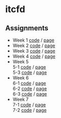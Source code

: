 # itcfd
## Assignments
* Week 1 [code](https://github.com/wmoew/itcfd/blob/master/assignment1.html) /
[page](https://wmoew.github.io/itcfd/assignment1.html)
* Week 2 [code](https://github.com/wmoew/itcfd/blob/master/assignment2.html) /
[page](https://wmoew.github.io/itcfd/assignment2.html)
*  Week 3 [code](https://github.com/wmoew/itcfd/blob/master/assignment3.html) /
[page](https://wmoew.github.io/itcfd/assignment3.html)
*  Week 4 [code](https://github.com/wmoew/itcfd/blob/master/assignment4.html) /
[page](https://wmoew.github.io/itcfd/assignment4.html)
*  Week 5 <br>
5-1 [code](https://github.com/wmoew/itcfd/blob/master/assignment5.html) /
[page](https://wmoew.github.io/itcfd/assignment5.html) <br>
5-3 [code](https://github.com/wmoew/itcfd/blob/master/assignment5-3.html) / [page](https://wmoew.github.io/itcfd/assignment5-3.html) 
*  Week 6 <br>
6-1 [code](https://github.com/wmoew/itcfd/blob/master/assignment6_1.html) /
[page](https://wmoew.github.io/itcfd/assignment6_1.html) <br>
6-2 [code](https://github.com/wmoew/itcfd/blob/master/assignment6_2.html) / [page](https://wmoew.github.io/itcfd/assignment6_2.html) <br>
6-3 [code](https://github.com/wmoew/itcfd/blob/master/assignment6_3.html) / [page](https://wmoew.github.io/itcfd/assignment6_3.html) 
*  Week 7 <br>
7-1 [code](https://github.com/wmoew/itcfd/blob/master/assignment7-1.html) /
[page](https://wmoew.github.io/itcfd/assignment7-1.html) <br>
7-2 [code](https://github.com/wmoew/itcfd/tree/master/assignment%207-2) /
[page](https://wmoew.github.io/itcfd/assignment%207-2/challenge2.html)
